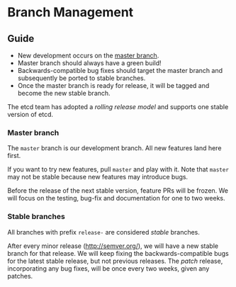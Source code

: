 # Branch Management

## Guide

* New development occurs on the [master branch][master].
* Master branch should always have a green build!
* Backwards-compatible bug fixes should target the master branch and subsequently be ported to stable branches.
* Once the master branch is ready for release, it will be tagged and become the new stable branch.

The etcd team has adopted a *rolling release model* and supports one stable version of etcd.

### Master branch

The `master` branch is our development branch. All new features land here first.

If you want to try new features, pull `master` and play with it. Note that `master` may not be stable because new features may introduce bugs.

Before the release of the next stable version, feature PRs will be frozen. We will focus on the testing, bug-fix and documentation for one to two weeks.

### Stable branches

All branches with prefix `release-` are considered _stable_ branches.

After every minor release (http://semver.org/), we will have a new stable branch for that release. We will keep fixing the backwards-compatible bugs for the latest stable release, but not previous releases. The _patch_ release, incorporating any bug fixes, will be once every two weeks, given any patches.

[master]: https://github.com/zhuzhengyang/etcd/tree/master
